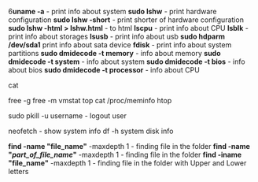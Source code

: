 6**uname -a** - print info about system
**sudo  lshw** - print hardware configuration
**sudo  lshw -short** - print shorter of hardware configuration
**sudo lshw -html > lshw.html** - to html
**lscpu** - print info about CPU
**lsblk** - print info about storages
**lsusb** - print info about usb
**sudo hdparm **/dev/sda1**** print info about sata device
**fdisk** - print info about system partitions
**sudo dmidecode -t memory** - info about memory
**sudo dmidecode -t system** - info about system
**sudo dmidecode -t bios** - info about bios
**sudo dmidecode -t processor** - info about CPU

cat

free -g
free -m
vmstat
top 
cat /proc/meminfo
htop


sudo pkill -u username - logout user


neofetch - show system info
df -h  system disk info

  
**find -name "file_name"** -maxdepth 1 - finding file in the folder
**find -name "*part_of_file_name*"** -maxdepth 1 - finding file in the folder
**find -iname "file_name"** -maxdepth 1 - finding file in the folder with Upper and Lower letters
